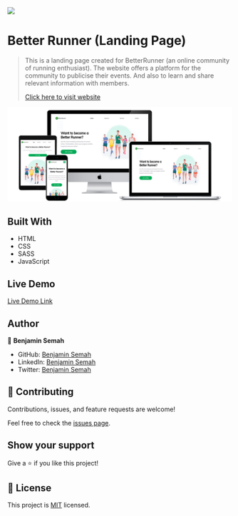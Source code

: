 ![](https://img.shields.io/badge/Better-Runner-gree)

# Better Runner (Landing Page)

> This is a landing page created for BetterRunner (an online community of running enthusiast). The website offers a platform for the community to publicise their events. And also to learn and share relevant information with members.
>
> [Click here to visit website](https://better-runner.netlify.app/)

![App Screenshot](./img/appScrenShot.png)

## Built With

- HTML
- CSS
- SASS
- JavaScript

## Live Demo

[Live Demo Link](https://better-runner.netlify.app/)


## Author

👤 **Benjamin Semah**

- GitHub: [Benjamin Semah](https://github.com/BenjaminSemah)
- LinkedIn: [Benjamin Semah](https://www.linkedin.com/in/benjaminsemah/)
- Twitter: [Benjamin Semah](https://twitter.com/BenjaminSemah)

## 🤝 Contributing

Contributions, issues, and feature requests are welcome!

Feel free to check the [issues page](https://github.com/BenjaminSemah/better-runner/issues).

## Show your support

Give a ⭐️ if you like this project!

## 📝 License

This project is [MIT](./MIT.md) licensed.

